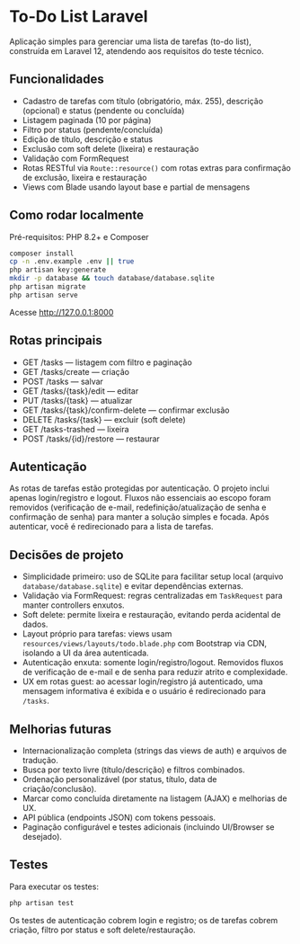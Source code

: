 # To-Do List Laravel

Aplicação simples para gerenciar uma lista de tarefas (to-do list), construída em Laravel 12, atendendo aos requisitos do teste técnico.

## Funcionalidades

- Cadastro de tarefas com título (obrigatório, máx. 255), descrição (opcional) e status (pendente ou concluída)
- Listagem paginada (10 por página)
- Filtro por status (pendente/concluída)
- Edição de título, descrição e status
- Exclusão com soft delete (lixeira) e restauração
- Validação com FormRequest
- Rotas RESTful via `Route::resource()` com rotas extras para confirmação de exclusão, lixeira e restauração
- Views com Blade usando layout base e partial de mensagens

## Como rodar localmente

Pré-requisitos: PHP 8.2+ e Composer

```bash
composer install
cp -n .env.example .env || true
php artisan key:generate
mkdir -p database && touch database/database.sqlite
php artisan migrate
php artisan serve
```

Acesse http://127.0.0.1:8000

## Rotas principais

- GET /tasks — listagem com filtro e paginação
- GET /tasks/create — criação
- POST /tasks — salvar
- GET /tasks/{task}/edit — editar
- PUT /tasks/{task} — atualizar
- GET /tasks/{task}/confirm-delete — confirmar exclusão
- DELETE /tasks/{task} — excluir (soft delete)
- GET /tasks-trashed — lixeira
- POST /tasks/{id}/restore — restaurar

## Autenticação

As rotas de tarefas estão protegidas por autenticação. O projeto inclui apenas login/registro e logout. Fluxos não essenciais ao escopo foram removidos (verificação de e-mail, redefinição/atualização de senha e confirmação de senha) para manter a solução simples e focada. Após autenticar, você é redirecionado para a lista de tarefas.

## Decisões de projeto

- Simplicidade primeiro: uso de SQLite para facilitar setup local (arquivo `database/database.sqlite`) e evitar dependências externas.
- Validação via FormRequest: regras centralizadas em `TaskRequest` para manter controllers enxutos.
- Soft delete: permite lixeira e restauração, evitando perda acidental de dados.
- Layout próprio para tarefas: views usam `resources/views/layouts/todo.blade.php` com Bootstrap via CDN, isolando a UI da área autenticada.
- Autenticação enxuta: somente login/registro/logout. Removidos fluxos de verificação de e-mail e de senha para reduzir atrito e complexidade.
- UX em rotas guest: ao acessar login/registro já autenticado, uma mensagem informativa é exibida e o usuário é redirecionado para `/tasks`.

## Melhorias futuras

- Internacionalização completa (strings das views de auth) e arquivos de tradução.
- Busca por texto livre (título/descrição) e filtros combinados.
- Ordenação personalizável (por status, título, data de criação/conclusão).
- Marcar como concluída diretamente na listagem (AJAX) e melhorias de UX.
- API pública (endpoints JSON) com tokens pessoais.
- Paginação configurável e testes adicionais (incluindo UI/Browser se desejado).

## Testes

Para executar os testes:

```bash
php artisan test
```

Os testes de autenticação cobrem login e registro; os de tarefas cobrem criação, filtro por status e soft delete/restauração.
